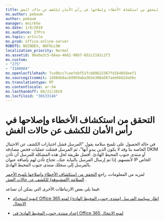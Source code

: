 ```yaml
---
title: التحقق من استكشاف الأخطاء وإصلاحها في رأس الأمان للكشف عن حالات الغش
ms.author: pebaum
author: pebaum
manager: mnirkhe
ms.date: 1/9/2019
ms.audience: ITPro
ms.topic: article
ms.prod: office-online-server
ROBOTS: NOINDEX, NOFOLLOW
localization_priority: Normal
ms.assetid: 96ebe3c5-66ea-4662-98b7-052c2181c2f3
ms.custom:
- "275"
- "3100004"
ms.openlocfilehash: 7ce8bcc7caefebf51fc8d9622367fd16405deef1
ms.sourcegitcommit: 1d98db8acb9959aba3b5e308a567ade6b62da56c
ms.translationtype: MT
ms.contentlocale: ar-SA
ms.lasthandoff: 08/22/2019
ms.locfileid: "36533146"
---
```

# <a name="troubleshooting-the-safety-tip-for-fraud-detection-checks"></a>التحقق من استكشاف الأخطاء وإصلاحها في رأس الأمان للكشف عن حالات الغش

في حالة الحصول على تلميح سلامة يقول "المرسل فشل اختبارات الكشف عن الاحتيال الخاصة بنا وقد لا يكون الذين يبدو أنها"، ثم المرسل فشلت عمليات فحص مصادقة DKIM أو منتدى جنوب المحيط الهادئ. أفضل طريقة لحل هذه المشكلة للمرسل أن تأذن لأنفسهم. إذا تم إرسال المرسل بالنيابة عنك، تحتاج تأذن لهم بإضافة عنوان IP الخاص بالمرسل إلى سجلك منتدى جنوب المحيط الهادئ.
  
لمزيد من المعلومات، راجع [التحقق من استكشاف الأخطاء وإصلاحها تلميح الأحمر السلامة (المشبوهة) للكشف عن حالات الغش](https://blogs.msdn.microsoft.com/tzink/2016/11/02/troubleshooting-the-red-suspicious-safety-tip-for-fraud-detection-checks/) .
  
فيما يلي بعض الارتباطات الأخرى التي يمكن أن تساعد:
  
- [كيفية استخدام Office 365 إطار سياسة المرسل (منتدى جنوب المحيط الهادئ) لمنع الانتحال](https://docs.microsoft.com/office365/SecurityCompliance/how-office-365-uses-spf-to-prevent-spoofing)

- [إعداد منتدى جنوب المحيط الهادئ في Office 365 لمنع الانتحال](https://docs.microsoft.com/office365/SecurityCompliance/set-up-spf-in-office-365-to-help-prevent-spoofing)
